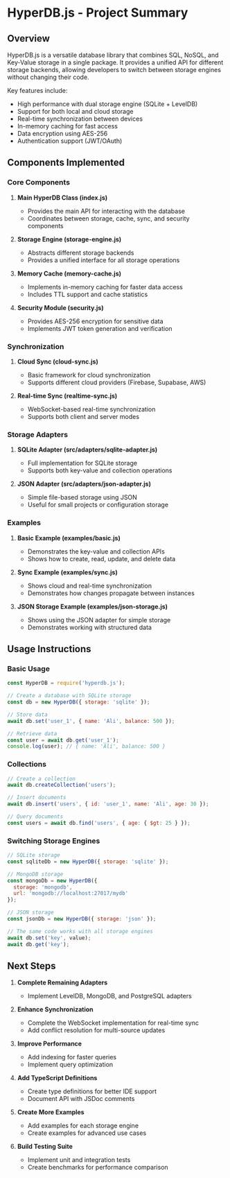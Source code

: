 # HyperDB.js - Project Summary

## Overview

HyperDB.js is a versatile database library that combines SQL, NoSQL, and Key-Value storage in a single package. It provides a unified API for different storage backends, allowing developers to switch between storage engines without changing their code.

Key features include:
- High performance with dual storage engine (SQLite + LevelDB)
- Support for both local and cloud storage
- Real-time synchronization between devices
- In-memory caching for fast access
- Data encryption using AES-256
- Authentication support (JWT/OAuth)

## Components Implemented

### Core Components

1. **Main HyperDB Class (index.js)**
   - Provides the main API for interacting with the database
   - Coordinates between storage, cache, sync, and security components

2. **Storage Engine (storage-engine.js)**
   - Abstracts different storage backends
   - Provides a unified interface for all storage operations

3. **Memory Cache (memory-cache.js)**
   - Implements in-memory caching for faster data access
   - Includes TTL support and cache statistics

4. **Security Module (security.js)**
   - Provides AES-256 encryption for sensitive data
   - Implements JWT token generation and verification

### Synchronization

1. **Cloud Sync (cloud-sync.js)**
   - Basic framework for cloud synchronization
   - Supports different cloud providers (Firebase, Supabase, AWS)

2. **Real-time Sync (realtime-sync.js)**
   - WebSocket-based real-time synchronization
   - Supports both client and server modes

### Storage Adapters

1. **SQLite Adapter (src/adapters/sqlite-adapter.js)**
   - Full implementation for SQLite storage
   - Supports both key-value and collection operations

2. **JSON Adapter (src/adapters/json-adapter.js)**
   - Simple file-based storage using JSON
   - Useful for small projects or configuration storage

### Examples

1. **Basic Example (examples/basic.js)**
   - Demonstrates the key-value and collection APIs
   - Shows how to create, read, update, and delete data

2. **Sync Example (examples/sync.js)**
   - Shows cloud and real-time synchronization
   - Demonstrates how changes propagate between instances

3. **JSON Storage Example (examples/json-storage.js)**
   - Shows using the JSON adapter for simple storage
   - Demonstrates working with structured data

## Usage Instructions

### Basic Usage

```javascript
const HyperDB = require('hyperdb.js');

// Create a database with SQLite storage
const db = new HyperDB({ storage: 'sqlite' });

// Store data
await db.set('user_1', { name: 'Ali', balance: 500 });

// Retrieve data
const user = await db.get('user_1');
console.log(user); // { name: 'Ali', balance: 500 }
```

### Collections

```javascript
// Create a collection
await db.createCollection('users');

// Insert documents
await db.insert('users', { id: 'user_1', name: 'Ali', age: 30 });

// Query documents
const users = await db.find('users', { age: { $gt: 25 } });
```

### Switching Storage Engines

```javascript
// SQLite storage
const sqliteDb = new HyperDB({ storage: 'sqlite' });

// MongoDB storage
const mongoDb = new HyperDB({
  storage: 'mongodb',
  url: 'mongodb://localhost:27017/mydb'
});

// JSON storage
const jsonDb = new HyperDB({ storage: 'json' });

// The same code works with all storage engines
await db.set('key', value);
await db.get('key');
```

## Next Steps

1. **Complete Remaining Adapters**
   - Implement LevelDB, MongoDB, and PostgreSQL adapters

2. **Enhance Synchronization**
   - Complete the WebSocket implementation for real-time sync
   - Add conflict resolution for multi-source updates

3. **Improve Performance**
   - Add indexing for faster queries
   - Implement query optimization

4. **Add TypeScript Definitions**
   - Create type definitions for better IDE support
   - Document API with JSDoc comments

5. **Create More Examples**
   - Add examples for each storage engine
   - Create examples for advanced use cases

6. **Build Testing Suite**
   - Implement unit and integration tests
   - Create benchmarks for performance comparison 